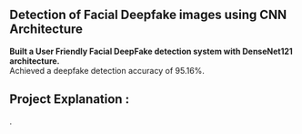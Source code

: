 ## Detection of Facial Deepfake images using CNN Architecture

**Built a User Friendly Facial DeepFake detection system with DenseNet121 architecture.**<br>
Achieved a deepfake detection accuracy of 95.16%.<br>

## Project Explanation :
. 
